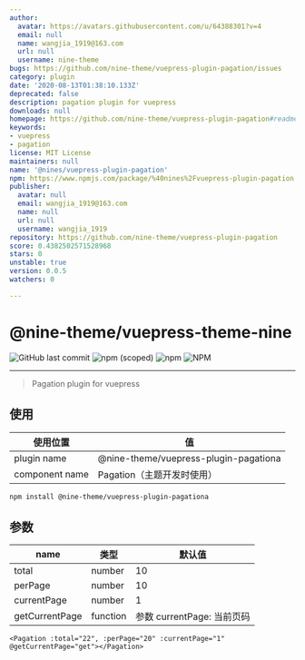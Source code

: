 ```yaml
---
author:
  avatar: https://avatars.githubusercontent.com/u/64388301?v=4
  email: null
  name: wangjia_1919@163.com
  url: null
  username: nine-theme
bugs: https://github.com/nine-theme/vuepress-plugin-pagation/issues
category: plugin
date: '2020-08-13T01:38:10.133Z'
deprecated: false
description: pagation plugin for vuepress
downloads: null
homepage: https://github.com/nine-theme/vuepress-plugin-pagation#readme
keywords:
- vuepress
- pagation
license: MIT License
maintainers: null
name: '@nines/vuepress-plugin-pagation'
npm: https://www.npmjs.com/package/%40nines%2Fvuepress-plugin-pagation
publisher:
  avatar: null
  email: wangjia_1919@163.com
  name: null
  url: null
  username: wangjia_1919
repository: https://github.com/nine-theme/vuepress-plugin-pagation
score: 0.4382502571528968
stars: 0
unstable: true
version: 0.0.5
watchers: 0

---
```


# @nine-theme/vuepress-theme-nine

![GitHub last commit](https://img.shields.io/github/last-commit/nine-theme/vuepress-plugin-pagation) 
![npm (scoped)](https://img.shields.io/npm/v/@nine-theme/vuepress-plugin-pagation) 
![npm](https://img.shields.io/npm/dt/@nine-theme/vuepress-plugin-pagation) 
![NPM](https://img.shields.io/npm/l/@nine-theme/vuepress-plugin-pagation)

---
> Pagation plugin for vuepress

## 使用

|使用位置|值|
|-|-|
|plugin name|@nine-theme/vuepress-plugin-pagationa|
|component name|Pagation（主题开发时使用）|

```sh
npm install @nine-theme/vuepress-plugin-pagationa
```

## 参数

|name|类型|默认值|
|----|----|----|
|total|number|10|
|perPage|number|10|
|currentPage|number|1|
|getCurrentPage|function|参数 currentPage: 当前页码|

```vue
<Pagation :total="22", :perPage="20" :currentPage="1" @getCurrentPage="get"></Pagation>
```
